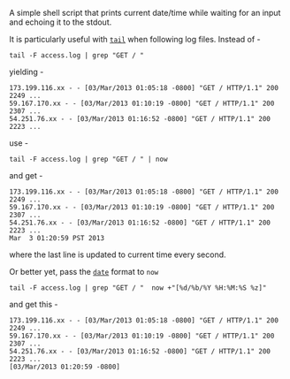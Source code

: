 A simple shell script that prints current date/time while waiting 
for an input and echoing it to the stdout.

It is particularly useful with [`tail`](http://en.wikipedia.org/wiki/Tail_(Unix)) 
when following log files. Instead of - 

    tail -F access.log | grep "GET / "

yielding -

    173.199.116.xx - - [03/Mar/2013 01:05:18 -0800] "GET / HTTP/1.1" 200 2249 ...
    59.167.170.xx - - [03/Mar/2013 01:10:19 -0800] "GET / HTTP/1.1" 200 2307 ...
    54.251.76.xx - - [03/Mar/2013 01:16:52 -0800] "GET / HTTP/1.1" 200 2223 ...

use -

    tail -F access.log | grep "GET / " | now

and get -

    173.199.116.xx - - [03/Mar/2013 01:05:18 -0800] "GET / HTTP/1.1" 200 2249 ...
    59.167.170.xx - - [03/Mar/2013 01:10:19 -0800] "GET / HTTP/1.1" 200 2307 ...
    54.251.76.xx - - [03/Mar/2013 01:16:52 -0800] "GET / HTTP/1.1" 200 2223 ...
    Mar  3 01:20:59 PST 2013

where the last line is updated to current time every second.

Or better yet, pass the 
[`date`](http://en.wikipedia.org/wiki/Date_%28Unix%29) format to `now`

    tail -F access.log | grep "GET / "  now +"[%d/%b/%Y %H:%M:%S %z]"

and get this -

    173.199.116.xx - - [03/Mar/2013 01:05:18 -0800] "GET / HTTP/1.1" 200 2249 ...
    59.167.170.xx - - [03/Mar/2013 01:10:19 -0800] "GET / HTTP/1.1" 200 2307 ...
    54.251.76.xx - - [03/Mar/2013 01:16:52 -0800] "GET / HTTP/1.1" 200 2223 ...
    [03/Mar/2013 01:20:59 -0800]

